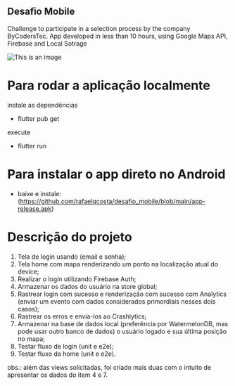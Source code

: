 ## Desafio Mobile

Challenge to participate in a selection process by the company ByCodersTec. App developed in less than 10 hours, using Google Maps API, Firebase and Local Sotrage


![This is an image](/desafio.gif)


# Para rodar a aplicação localmente
instale as dependências
- flutter pub get

execute
- flutter run

# Para instalar o app direto no Android
- baixe e instale: (https://github.com/rafaelqcosta/desafio_mobile/blob/main/app-release.apk)


# Descrição do projeto

1. Tela de login usando (email e senha);
2. Tela home com mapa renderizando um ponto na localização atual do device;
3. Realizar o login utilizando Firebase Auth;
4. Armazenar os dados do usuário na store global;
5. Rastrear login com sucesso e renderização com sucesso com Analytics (enviar um evento com dados considerados primordiais nesses dois casos);
6. Rastrear os erros e envia-los ao Crashlytics;
7. Armazenar na base de dados local (preferência por WatermelonDB, mas pode usar outro banco de dados) o usuário logado e sua última posição no mapa;
8. Testar fluxo de login (unit e e2e);
9. Testar fluxo da home (unit e e2e).

obs.: além das views solicitadas, foi criado mais duas com o intuito de apresentar os dados do item 4 e 7.



